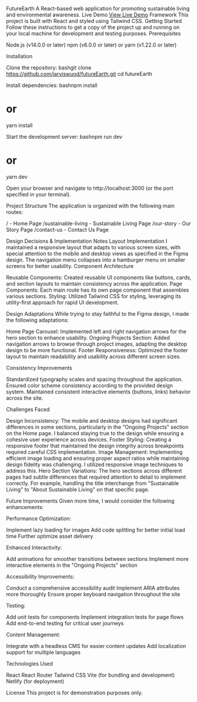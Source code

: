 FutureEarth
A React-based web application for promoting sustainable living and environmental awareness.
Live Demo
[View Live Demo](https://futurejarvisearth.netlify.app/)
Framework
This project is built with React and styled using Tailwind CSS.
Getting Started
Follow these instructions to get a copy of the project up and running on your local machine for development and testing purposes.
Prerequisites

Node.js (v14.0.0 or later)
npm (v6.0.0 or later) or yarn (v1.22.0 or later)

Installation

Clone the repository:
bashgit clone https://github.com/jarviswuod/futureEarth.git
cd futureEarth

Install dependencies:
bashnpm install
# or
yarn install

Start the development server:
bashnpm run dev
# or
yarn dev

Open your browser and navigate to http://localhost:3000 (or the port specified in your terminal).

Project Structure
The application is organized with the following main routes:

/ - Home Page
/sustainable-living - Sustainable Living Page
/our-story - Our Story Page
/contact-us - Contact Us Page

Design Decisions & Implementation Notes
Layout Implementation
I maintained a responsive layout that adapts to various screen sizes, with special attention to the mobile and desktop views as specified in the Figma design. The navigation menu collapses into a hamburger menu on smaller screens for better usability.
Component Architecture

Reusable Components: Created reusable UI components like buttons, cards, and section layouts to maintain consistency across the application.
Page Components: Each main route has its own page component that assembles various sections.
Styling: Utilized Tailwind CSS for styling, leveraging its utility-first approach for rapid UI development.

Design Adaptations
While trying to stay faithful to the Figma design, I made the following adaptations:

Home Page Carousel: Implemented left and right navigation arrows for the hero section to enhance usability.
Ongoing Projects Section: Added navigation arrows to browse through project images, adapting the desktop design to be more functional.
Footer Responsiveness: Optimized the footer layout to maintain readability and usability across different screen sizes.

Consistency Improvements

Standardized typography scales and spacing throughout the application.
Ensured color scheme consistency according to the provided design system.
Maintained consistent interactive elements (buttons, links) behavior across the site.

Challenges Faced

Design Inconsistency: The mobile and desktop designs had significant differences in some sections, particularly in the "Ongoing Projects" section on the Home page. I balanced staying true to the design while ensuring a cohesive user experience across devices.
Footer Styling: Creating a responsive footer that maintained the design integrity across breakpoints required careful CSS implementation.
Image Management: Implementing efficient image loading and ensuring proper aspect ratios while maintaining design fidelity was challenging. I utilized responsive image techniques to address this.
Hero Section Variations: The hero sections across different pages had subtle differences that required attention to detail to implement correctly. For example, handling the title interchange from "Sustainable Living" to "About Sustainable Living" on that specific page.

Future Improvements
Given more time, I would consider the following enhancements:

Performance Optimization:

Implement lazy loading for images
Add code splitting for better initial load time
Further optimize asset delivery


Enhanced Interactivity:

Add animations for smoother transitions between sections
Implement more interactive elements in the "Ongoing Projects" section


Accessibility Improvements:

Conduct a comprehensive accessibility audit
Implement ARIA attributes more thoroughly
Ensure proper keyboard navigation throughout the site


Testing:

Add unit tests for components
Implement integration tests for page flows
Add end-to-end testing for critical user journeys


Content Management:

Integrate with a headless CMS for easier content updates
Add localization support for multiple languages



Technologies Used

React
React Router
Tailwind CSS
Vite (for bundling and development)
Netlify (for deployment)

License
This project is for demonstration purposes only.
